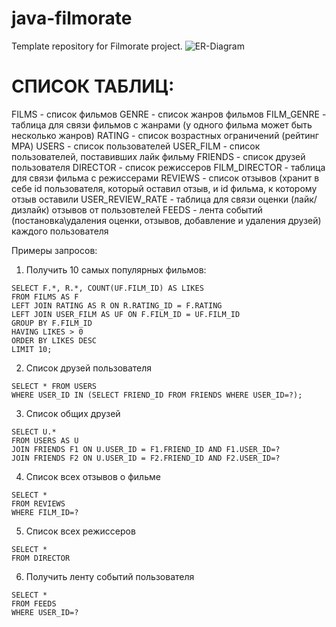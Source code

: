 # java-filmorate

Template repository for Filmorate project.
![ER-Diagram](https://github.com/Deathriot/java-filmorate-group-project/assets/127441142/5a790123-379f-43b7-a88f-41fda5502335)


# СПИСОК ТАБЛИЦ:

FILMS - список фильмов
GENRE - список жанров фильмов
FILM_GENRE - таблица для связи фильмов с жанрами (у одного фильма может быть несколько жанров)
RATING - список возрастных ограничений (рейтинг MPA)
USERS - список пользователей
USER_FILM - список пользователей, поставивших лайк фильму
FRIENDS - список друзей пользователя
DIRECTOR - список режиссеров
FILM_DIRECTOR - таблица для связи фильма с режиссерами
REVIEWS - список отзывов (хранит в себе id пользователя, который оставил отзыв, и id фильма, к которому отзыв оставили
USER_REVIEW_RATE - таблица для связи оценки (лайк/дизлайк) отзывов от пользовтелей
FEEDS - лента событий (постановка\удаления оценки, отзывов, добавление и удаления друзей) каждого пользователя


Примеры запросов:

1. Получить 10 самых популярных фильмов:

```
SELECT F.*, R.*, COUNT(UF.FILM_ID) AS LIKES
FROM FILMS AS F
LEFT JOIN RATING AS R ON R.RATING_ID = F.RATING
LEFT JOIN USER_FILM AS UF ON F.FILM_ID = UF.FILM_ID
GROUP BY F.FILM_ID
HAVING LIKES > 0
ORDER BY LIKES DESC
LIMIT 10;

```

2. Список друзей пользователя

```
SELECT * FROM USERS 
WHERE USER_ID IN (SELECT FRIEND_ID FROM FRIENDS WHERE USER_ID=?);

```

3. Список общих друзей

```
SELECT U.*
FROM USERS AS U
JOIN FRIENDS F1 ON U.USER_ID = F1.FRIEND_ID AND F1.USER_ID=?
JOIN FRIENDS F2 ON U.USER_ID = F2.FRIEND_ID AND F2.USER_ID=?

```

4. Список всех отзывов о фильме
   
 ```
SELECT *
FROM REVIEWS
WHERE FILM_ID=?

```
5. Список всех режиссеров

```
SELECT *
FROM DIRECTOR

```

6. Получить ленту событий пользователя

```
SELECT *
FROM FEEDS
WHERE USER_ID=?

```
